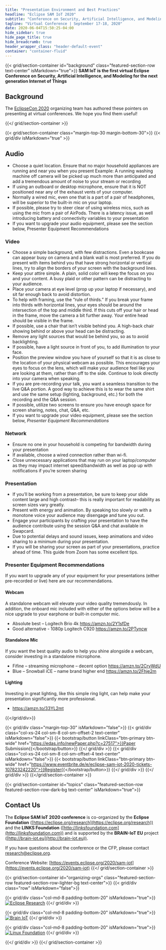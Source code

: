 ```yaml
---
title: "Presentation Environment and Best Practices"
headline: "Eclipse SAM IoT 2020"
subtitle: "Conference on Security, Artificial Intelligence, and Modeling for the next generation Internet of Things"
tagline: "Virtual Conference | September 17-18, 2020"
date: 2020-06-04T15:50:25-04:00
hide_sidebar: true
hide_page_title: true
hide_breadcrumb: true
header_wrapper_class: "header-default-event"
container: "container-fluid"
---
```

{{< grid/section-container id="background" class="featured-section-row text-center" isMarkdown="true">}}
**SAM IoT is the first virtual Eclipse Conference on Security, Artificial Intelligence, and Modeling for the next generation Internet of Things**
## Background  

The [EclipseCon 2020](https://www.eclipsecon.org/2020) organizing team has authored these pointers on presenting at virtual conferences. We hope you find them useful!

{{</ grid/section-container >}}

{{< grid/section-container class="margin-top-30 margin-bottom-30">}}
{{< grid/div isMarkdown="true" >}}
## Audio  

* Choose a quiet location. Ensure that no major household appliances are running and near you when you present
Example: A running washing machine off camera will be picked up much more than anticipated and add a tremendous amount of noise to your stream or recording
* If using an outboard or desktop microphone, ensure that it is NOT positioned near any of the exhaust vents of your computer.
* Normally a wired mic, even one that is a part of a pair of headphones, will be superior to the built-in mic on your laptop.  
* If possible, please try to steer clear of using wireless mics, such as using the mic from a pair of AirPods.  There is a latency issue, as well introducing battery and connectivity variables to your presentation
* If you want to upgrade your audio equipment, please see the section below,  Presenter Equipment Recommendations 


### Video

* Choose a simple background, with few distractions. Even a bookcase can appear busy on camera and a blank wall is most preferred. If you do present with items behind you that have strong horizontal or vertical lines, try to align the borders of your screen with the background lines. 
* Keep your attire simple. A plain, solid color will keep the focus on you and your content.  A busy plaid or other pattern can be distracting to your audience.
* Place your camera at eye level (prop up your laptop if necessary), and sit far enough back to avoid distortion.
* To help with framing, use the “rule of thirds.” If you break your frame into thirds with horizontal lines, your eyes should be around the intersection of the top and middle third. If this cuts off your hair or head in the frame, move the camera a bit further away. Your entire head should be visible in the frame.
* If possible, use a chair that isn’t visible behind you. A high-back chair showing behind or above your head can be distracting.
* Remove any light sources that would be behind you, so as to avoid backlighting.
* If possible, have a light source in front of you, to add illumination to your face.
* Position the preview window you have of yourself so that it is as close to the location of your physical webcam as possible. This encourages your eyes to focus on the lens, which will make your audience feel like you are looking at them, rather than off to the side. Continue to look directly into your camera when speaking. 
* If you are pre-recording your talk, you want a seamless transition to the live Q&A portion. A good way to achieve this is to wear the same shirt and use the same setup (lighting, background, etc.) for both the recording and the Q&A session.
* If possible, utilize two screens to ensure you have enough space for screen sharing, notes, chat, Q&A, etc.
* If you want to upgrade your video equipment, please see the section below,  *Presenter Equipment Recommendations* 


### Network  

* Ensure no one in your household is competing for bandwidth during your presentation
* If available, choose a wired connection rather than wi-fi.
* Close unnecessary applications that may run on your laptop/computer as they may impact internet speed/bandwidth as well as pop up with notifications if you’re screen sharing

### Presentation  

* If you’ll be working from a presentation, be sure to keep your slide content large and high contrast– this is really important for readability as screen sizes vary greatly.
* Present with energy and animation. By speaking too slowly or with a monotone voice your audience may disengage and tune you out.
* Engage your participants by crafting your presentation to have the audience contribute using the session Q&A and chat available in Swapcard.
* Due to potential delays and sound issues, keep animations and video sharing to a minimum during your presentation.
* If you will be sharing your screen as part of your presentations, practice ahead of time. This guide from Zoom has some excellent tips.




### Presenter Equipment Recommendations  

If you want to upgrade any of your equipment for your presentations (either pre-recorded or live) here are our recommendations.

#### Webcam
A standalone webcam will elevate your video quality tremendously. In addition, the onboard mic included with either of the options below will be a nice upgrade to your earphone or built-in computer mic.
* Absolute best – Logitech Brio 4k https://amzn.to/2Y1sfDe 
* Good alternative - 1080p Logitech C920 https://amzn.to/2PTyncw 

#### Standalone Mic
If you want the best quality audio to help you shine alongside a webcam, consider investing in a standalone microphone.
* Fifine – streaming microphone – decent option https://amzn.to/2CrvWdU 
* Blue – Snowball iCE – name brand higher end https://amzn.to/2Fhje2m 

#### Lighting
Investing in great lighting, like this simple ring light, can help make your presentation significantly more professional.
* https://amzn.to/33YL2mt 




{{</grid/div>}}

{{< grid/div class="margin-top-30" isMarkdown="false">}}
    {{< grid/div class="col-xs-24 col-sm-8 col-sm-offset-2 text-center" isMarkdown="false">}}
        {{< bootstrap/button linkClass="btn-primary btn-wide" href="https://edas.info/newPaper.php?c=27517">}}Paper Submission{{</bootstrap/button>}}
    {{</ grid/div >}}
    {{< grid/div class="col-xs-24 col-sm-8 col-sm-offset-4 text-center" isMarkdown="false">}}
        {{< bootstrap/button linkClass="btn-primary btn-wide" href="https://www.eventbrite.de/e/eclipse-sam-iot-2020-tickets-107823242220">}}Register{{</bootstrap/button>}}
    {{</ grid/div >}}
{{</ grid/div >}}
{{</grid/section-container >}}


{{< grid/section-container id="topics" class="featured-section-row featured-section-row-dark-bg text-center" isMarkdown="true">}}
## Contact Us 

The **Eclipse SAM IoT 2020 conference** is co-organized by the **Eclipse Foundation** ([https://eclipse.org/research](https://eclipse.org/research)) and the **LINKS Foundation** ([http://linksfoundation.com](http://linksfoundation.com)) and is supported by the **BRAIN-IoT EU** project ([http://brain-iot.eu](http://brain-iot.eu)).  

If you have questions about the conference or the CFP, please contact [research@eclipse.org](mailto:research@eclipse.org).  

Conference Website: [https://events.eclipse.org/2020/sam-iot](https://events.eclipse.org/2020/sam-iot)
{{</ grid/section-container >}}


{{< grid/section-container id="organizing-orgs" class="featured-section-row featured-section-row-lighter-bg text-center">}}
{{< grid/div class="row" isMarkdown="false">}}

{{< grid/div class="col-md-8 padding-bottom-20" isMarkdown="true">}}
  [![Eclipse Research](/2020/sam-iot/images/eclipse_logo.png)](http://eclipse.org/research)
{{</ grid/div >}}

{{< grid/div class="col-md-8 padding-bottom-20" isMarkdown="true">}}
  [![Brain IoT](/2020/sam-iot/images/brain_iot_logo.png)](http://brain-iot.eu)
{{</ grid/div >}}

{{< grid/div class="col-md-8 padding-bottom-20" isMarkdown="true">}}
  [![Linux Foundation](/2020/sam-iot/images/links_foundation_logo.png)](https://linksfoundation.com/)
{{</ grid/div >}}

{{</ grid/div >}}
{{</ grid/section-container >}}